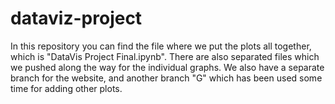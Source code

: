 # dataviz-project

In this repository you can find the file where we put the plots all together, which is "DataVis Project Final.ipynb". There are also separated files which we pushed along the way for the individual graphs. We also have a separate branch for the website, and another branch "G" which has been used some time for adding other plots. 

